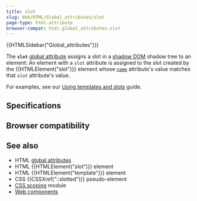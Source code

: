 ```yaml
---
title: slot
slug: Web/HTML/Global_attributes/slot
page-type: html-attribute
browser-compat: html.global_attributes.slot
---
```


{{HTMLSidebar("Global_attributes")}}

The **`slot`** [global attribute](/Web/HTML/Global_attributes) assigns a slot in a [shadow DOM](/Web/API/Web_components/Using_shadow_DOM) shadow tree to an element: An element with a `slot` attribute is assigned to the slot created by the {{HTMLElement("slot")}} element whose [`name`](/Web/HTML/Element/slot#name) attribute's value matches that `slot` attribute's value.

For examples, see our [Using templates and slots](/Web/API/Web_components/Using_templates_and_slots) guide.

## Specifications



## Browser compatibility



## See also

- HTML [global attributes](/Web/HTML/Global_attributes)
- HTML {{HTMLElement("slot")}} element
- HTML {{HTMLElement("template")}} element
- CSS {{CSSXref("::slotted")}} pseudo-element
- [CSS scoping](/Web/CSS/CSS_scoping) module
- [Web components](/Web/API/Web_components)
